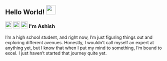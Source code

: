## Hello World! <img src="https://raw.githubusercontent.com/iampavangandhi/iampavangandhi/master/gifs/Hi.gif" width="30px"></h2>

<a href="https://github.com/iamranjanAshish">
  <img align="left" alt="Ayush's Github" width="22px" src="https://cdn.jsdelivr.net/npm/simple-icons@v3/icons/github.svg" />
</a>
<a href="https://t.me/ranjanashish17">
  <img align="left" alt="Ayush's Telegram" width="22px" src="https://cdn.jsdelivr.net/npm/simple-icons@v3/icons/telegram.svg" />
</a>
<a href="https://www.linkedin.com/in/ranjanashish17/">
  <img align="left" alt="Ayush's LinkedIn" width="22px" src="https://cdn.jsdelivr.net/npm/simple-icons@v3/icons/linkedin.svg" />
</a>

### I'm Ashish
I’m a high school student, and right now, I’m just figuring things out and exploring different avenues. Honestly, I wouldn’t call myself an expert at anything yet, but I know that when I put my mind to something, I’m bound to excel. I just haven’t started that journey quite yet.
